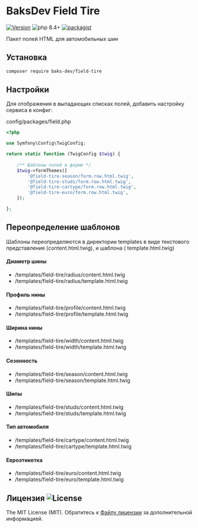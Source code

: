 # BaksDev Field Tire

[![Version](https://img.shields.io/badge/version-7.2.3-blue)](https://github.com/baks-dev/field-tire/releases)
![php 8.4+](https://img.shields.io/badge/php-min%208.4-red.svg)
[![packagist](https://img.shields.io/badge/packagist-green)](https://packagist.org/packages/baks-dev/field-tire)

Пакет полей HTML для автомобильных шин

## Установка

``` bash
composer require baks-dev/field-tire
```

## Настройки

Для отображения в выпадающих списках полей, добавить настройку сервиса в конфиг:

config/packages/field.php

``` php
<?php

use Symfony\Config\TwigConfig;

return static function (TwigConfig $twig) {
	
	/** Шаблоны полей в форме */
	$twig->formThemes([
		'@field-tire-season/form.row.html.twig',
		'@field-tire-studs/form.row.html.twig',
		'@field-tire-cartype/form.row.html.twig',
		'@field-tire-euro/form.row.html.twig',
	]);

};

```

## Переопределение шаблонов

Шаблоны переопределяются в директории templates в виде текстового представления (content.html.twig), и шаблона (
template.html.twig)

#### Диаметр шины

- /templates/field-tire/radius/content.html.twig
- /templates/field-tire/radius/template.html.twig

#### Профиль нины

- /templates/field-tire/profile/content.html.twig
- /templates/field-tire/profile/template.html.twig

#### Ширина нины

- /templates/field-tire/width/content.html.twig
- /templates/field-tire/width/template.html.twig

#### Сезонность

- /templates/field-tire/season/content.html.twig
- /templates/field-tire/season/template.html.twig

#### Шипы

- /templates/field-tire/studs/content.html.twig
- /templates/field-tire/studs/template.html.twig

#### Тип автомобиля

- /templates/field-tire/cartype/content.html.twig
- /templates/field-tire/cartype/template.html.twig

#### Евроэтикетка

- /templates/field-tire/euro/content.html.twig
- /templates/field-tire/euro/template.html.twig


## Лицензия ![License](https://img.shields.io/badge/MIT-green)

The MIT License (MIT). Обратитесь к [Файлу лицензии](LICENSE.md) за дополнительной информацией.



